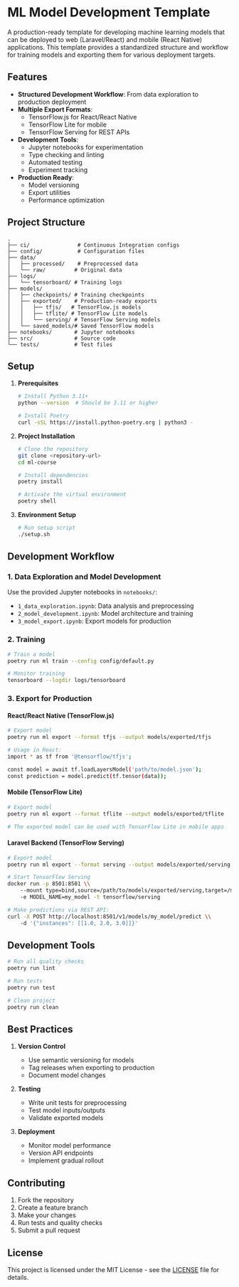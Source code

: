 # ML Model Development Template

A production-ready template for developing machine learning models that can be deployed to web (Laravel/React) and mobile (React Native) applications. This template provides a standardized structure and workflow for training models and exporting them for various deployment targets.

## Features

- **Structured Development Workflow**: From data exploration to production deployment
- **Multiple Export Formats**:
  - TensorFlow.js for React/React Native
  - TensorFlow Lite for mobile
  - TensorFlow Serving for REST APIs
- **Development Tools**:
  - Jupyter notebooks for experimentation
  - Type checking and linting
  - Automated testing
  - Experiment tracking
- **Production Ready**:
  - Model versioning
  - Export utilities
  - Performance optimization

## Project Structure

```
.
├── ci/               # Continuous Integration configs
├── config/           # Configuration files
├── data/
│   ├── processed/    # Preprocessed data
│   └── raw/         # Original data
├── logs/
│   └── tensorboard/ # Training logs
├── models/
│   ├── checkpoints/ # Training checkpoints
│   ├── exported/    # Production-ready exports
│   │   ├── tfjs/   # TensorFlow.js models
│   │   ├── tflite/ # TensorFlow Lite models
│   │   └── serving/ # TensorFlow Serving models
│   └── saved_models/# Saved TensorFlow models
├── notebooks/       # Jupyter notebooks
├── src/             # Source code
└── tests/           # Test files
```

## Setup

1. **Prerequisites**
   ```bash
   # Install Python 3.11+
   python --version  # Should be 3.11 or higher

   # Install Poetry
   curl -sSL https://install.python-poetry.org | python3 -
   ```

2. **Project Installation**
   ```bash
   # Clone the repository
   git clone <repository-url>
   cd ml-course

   # Install dependencies
   poetry install

   # Activate the virtual environment
   poetry shell
   ```

3. **Environment Setup**
   ```bash
   # Run setup script
   ./setup.sh
   ```

## Development Workflow

### 1. Data Exploration and Model Development
Use the provided Jupyter notebooks in `notebooks/`:
- `1_data_exploration.ipynb`: Data analysis and preprocessing
- `2_model_development.ipynb`: Model architecture and training
- `3_model_export.ipynb`: Export models for production

### 2. Training
```bash
# Train a model
poetry run ml train --config config/default.py

# Monitor training
tensorboard --logdir logs/tensorboard
```

### 3. Export for Production

#### React/React Native (TensorFlow.js)
```bash
# Export model
poetry run ml export --format tfjs --output models/exported/tfjs

# Usage in React:
import * as tf from '@tensorflow/tfjs';

const model = await tf.loadLayersModel('path/to/model.json');
const prediction = model.predict(tf.tensor(data));
```

#### Mobile (TensorFlow Lite)
```bash
# Export model
poetry run ml export --format tflite --output models/exported/tflite

# The exported model can be used with TensorFlow Lite in mobile apps
```

#### Laravel Backend (TensorFlow Serving)
```bash
# Export model
poetry run ml export --format serving --output models/exported/serving

# Start TensorFlow Serving
docker run -p 8501:8501 \\
    --mount type=bind,source=/path/to/models/exported/serving,target=/models/my_model \\
    -e MODEL_NAME=my_model -t tensorflow/serving

# Make predictions via REST API:
curl -X POST http://localhost:8501/v1/models/my_model/predict \\
    -d '{"instances": [[1.0, 2.0, 3.0]]}'
```

## Development Tools

```bash
# Run all quality checks
poetry run lint

# Run tests
poetry run test

# Clean project
poetry run clean
```

## Best Practices

1. **Version Control**
   - Use semantic versioning for models
   - Tag releases when exporting to production
   - Document model changes

2. **Testing**
   - Write unit tests for preprocessing
   - Test model inputs/outputs
   - Validate exported models

3. **Deployment**
   - Monitor model performance
   - Version API endpoints
   - Implement gradual rollout

## Contributing

1. Fork the repository
2. Create a feature branch
3. Make your changes
4. Run tests and quality checks
5. Submit a pull request

## License

This project is licensed under the MIT License - see the [LICENSE](LICENSE) file for details.

